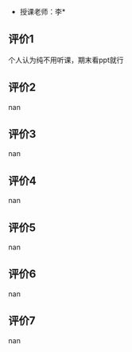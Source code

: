 - 授课老师：李* 

## 评价1

个人认为纯不用听课，期末看ppt就行
## 评价2

nan
## 评价3

nan
## 评价4

nan
## 评价5

nan
## 评价6

nan
## 评价7

nan
